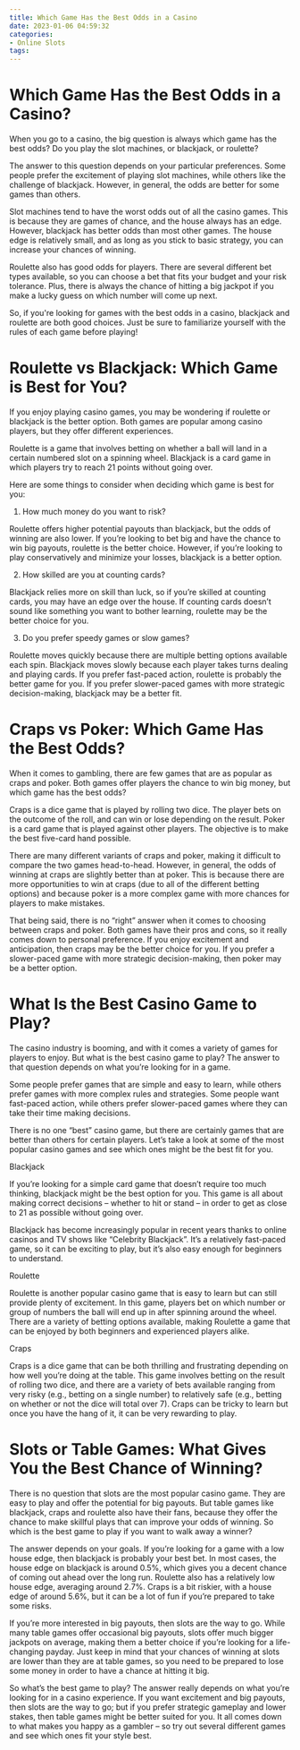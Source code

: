 ```yaml
---
title: Which Game Has the Best Odds in a Casino
date: 2023-01-06 04:59:32
categories:
- Online Slots
tags:
---
```



#  Which Game Has the Best Odds in a Casino?

When you go to a casino, the big question is always which game has the best odds? Do you play the slot machines, or blackjack, or roulette?

The answer to this question depends on your particular preferences. Some people prefer the excitement of playing slot machines, while others like the challenge of blackjack. However, in general, the odds are better for some games than others.

Slot machines tend to have the worst odds out of all the casino games. This is because they are games of chance, and the house always has an edge. However, blackjack has better odds than most other games. The house edge is relatively small, and as long as you stick to basic strategy, you can increase your chances of winning.

Roulette also has good odds for players. There are several different bet types available, so you can choose a bet that fits your budget and your risk tolerance. Plus, there is always the chance of hitting a big jackpot if you make a lucky guess on which number will come up next.

So, if you're looking for games with the best odds in a casino, blackjack and roulette are both good choices. Just be sure to familiarize yourself with the rules of each game before playing!

#  Roulette vs Blackjack: Which Game is Best for You?

If you enjoy playing casino games, you may be wondering if roulette or blackjack is the better option. Both games are popular among casino players, but they offer different experiences.

Roulette is a game that involves betting on whether a ball will land in a certain numbered slot on a spinning wheel. Blackjack is a card game in which players try to reach 21 points without going over.

Here are some things to consider when deciding which game is best for you:

1. How much money do you want to risk?

Roulette offers higher potential payouts than blackjack, but the odds of winning are also lower. If you’re looking to bet big and have the chance to win big payouts, roulette is the better choice. However, if you’re looking to play conservatively and minimize your losses, blackjack is a better option.

2. How skilled are you at counting cards?

Blackjack relies more on skill than luck, so if you’re skilled at counting cards, you may have an edge over the house. If counting cards doesn’t sound like something you want to bother learning, roulette may be the better choice for you.

3. Do you prefer speedy games or slow games?

Roulette moves quickly because there are multiple betting options available each spin. Blackjack moves slowly because each player takes turns dealing and playing cards. If you prefer fast-paced action, roulette is probably the better game for you. If you prefer slower-paced games with more strategic decision-making, blackjack may be a better fit.

#  Craps vs Poker: Which Game Has the Best Odds?

When it comes to gambling, there are few games that are as popular as craps and poker. Both games offer players the chance to win big money, but which game has the best odds?

 Craps is a dice game that is played by rolling two dice. The player bets on the outcome of the roll, and can win or lose depending on the result. Poker is a card game that is played against other players. The objective is to make the best five-card hand possible.

There are many different variants of craps and poker, making it difficult to compare the two games head-to-head. However, in general, the odds of winning at craps are slightly better than at poker. This is because there are more opportunities to win at craps (due to all of the different betting options) and because poker is a more complex game with more chances for players to make mistakes.

That being said, there is no “right” answer when it comes to choosing between craps and poker. Both games have their pros and cons, so it really comes down to personal preference. If you enjoy excitement and anticipation, then craps may be the better choice for you. If you prefer a slower-paced game with more strategic decision-making, then poker may be a better option.

#  What Is the Best Casino Game to Play?

The casino industry is booming, and with it comes a variety of games for players to enjoy. But what is the best casino game to play? The answer to that question depends on what you’re looking for in a game.

Some people prefer games that are simple and easy to learn, while others prefer games with more complex rules and strategies. Some people want fast-paced action, while others prefer slower-paced games where they can take their time making decisions.

There is no one “best” casino game, but there are certainly games that are better than others for certain players. Let’s take a look at some of the most popular casino games and see which ones might be the best fit for you.

Blackjack

If you’re looking for a simple card game that doesn’t require too much thinking, blackjack might be the best option for you. This game is all about making correct decisions – whether to hit or stand – in order to get as close to 21 as possible without going over.

Blackjack has become increasingly popular in recent years thanks to online casinos and TV shows like “Celebrity Blackjack”. It’s a relatively fast-paced game, so it can be exciting to play, but it’s also easy enough for beginners to understand.

Roulette

Roulette is another popular casino game that is easy to learn but can still provide plenty of excitement. In this game, players bet on which number or group of numbers the ball will end up in after spinning around the wheel. There are a variety of betting options available, making Roulette a game that can be enjoyed by both beginners and experienced players alike.

Craps

Craps is a dice game that can be both thrilling and frustrating depending on how well you’re doing at the table. This game involves betting on the result of rolling two dice, and there are a variety of bets available ranging from very risky (e.g., betting on a single number) to relatively safe (e.g., betting on whether or not the dice will total over 7). Craps can be tricky to learn but once you have the hang of it, it can be very rewarding to play.

#  Slots or Table Games: What Gives You the Best Chance of Winning?

There is no question that slots are the most popular casino game. They are easy to play and offer the potential for big payouts. But table games like blackjack, craps and roulette also have their fans, because they offer the chance to make skillful plays that can improve your odds of winning. So which is the best game to play if you want to walk away a winner?

The answer depends on your goals. If you’re looking for a game with a low house edge, then blackjack is probably your best bet. In most cases, the house edge on blackjack is around 0.5%, which gives you a decent chance of coming out ahead over the long run. Roulette also has a relatively low house edge, averaging around 2.7%. Craps is a bit riskier, with a house edge of around 5.6%, but it can be a lot of fun if you’re prepared to take some risks.

If you’re more interested in big payouts, then slots are the way to go. While many table games offer occasional big payouts, slots offer much bigger jackpots on average, making them a better choice if you’re looking for a life-changing payday. Just keep in mind that your chances of winning at slots are lower than they are at table games, so you need to be prepared to lose some money in order to have a chance at hitting it big.

So what’s the best game to play? The answer really depends on what you’re looking for in a casino experience. If you want excitement and big payouts, then slots are the way to go; but if you prefer strategic gameplay and lower stakes, then table games might be better suited for you. It all comes down to what makes you happy as a gambler – so try out several different games and see which ones fit your style best.